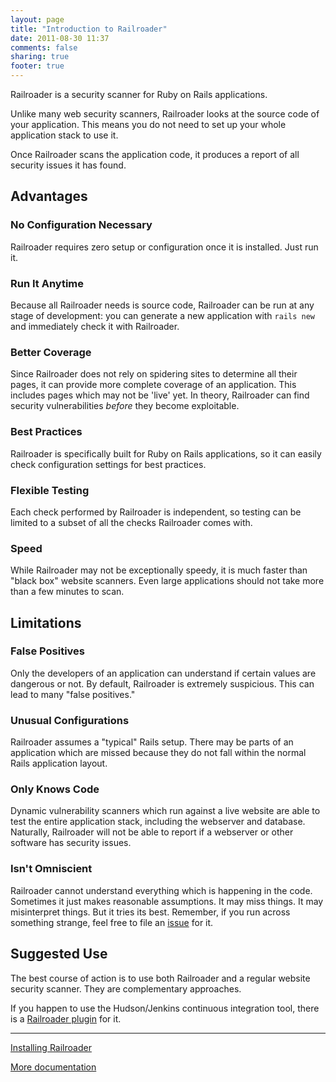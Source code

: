 ```yaml
---
layout: page
title: "Introduction to Railroader"
date: 2011-08-30 11:37
comments: false
sharing: true
footer: true
---
```


Railroader is a security scanner for Ruby on Rails applications.

Unlike many web security scanners, Railroader looks at the source code of your application. This means you do not need to set up your whole application stack to use it.

Once Railroader scans the application code, it produces a report of all security issues it has found.

## Advantages

### No Configuration Necessary

Railroader requires zero setup or configuration once it is installed. Just run it.

### Run It Anytime

Because all Railroader needs is source code, Railroader can be run at any stage of development: you can generate a new application with `rails new` and immediately check it with Railroader.

### Better Coverage

Since Railroader does not rely on spidering sites to determine all their pages, it can provide more complete coverage of an application. This includes pages which may not be 'live' yet. In theory, Railroader can find security vulnerabilities *before* they become exploitable.

### Best Practices

Railroader is specifically built for Ruby on Rails applications, so it can easily check configuration settings for best practices.

### Flexible Testing

Each check performed by Railroader is independent, so testing can be limited to a subset of all the checks Railroader comes with.

### Speed

While Railroader may not be exceptionally speedy, it is much faster than "black box" website scanners. Even large applications should not take more than a few minutes to scan.

## Limitations

### False Positives

Only the developers of an application can understand if certain values are dangerous or not. By default, Railroader is extremely suspicious. This can lead to many "false positives."

### Unusual Configurations

Railroader assumes a "typical" Rails setup. There may be parts of an application which are missed because they do not fall within the normal Rails application layout.

### Only Knows Code

Dynamic vulnerability scanners which run against a live website are able to test the entire application stack, including the webserver and database. Naturally, Railroader will not be able to report if a webserver or other software has security issues.

### Isn't Omniscient

Railroader cannot understand everything which is happening in the code. Sometimes it just makes reasonable assumptions. It may miss things. It may misinterpret things. But it tries its best. Remember, if you run across something strange, feel free to file an [issue](https://github.com/presidentbeef/railroader/issues) for it.

## Suggested Use

The best course of action is to use both Railroader and a regular website security scanner. They are complementary approaches.

If you happen to use the Hudson/Jenkins continuous integration tool, there is a [Railroader plugin](/docs/jenkins) for it.

---
[Installing Railroader](/docs/install)

[More documentation](/docs)


